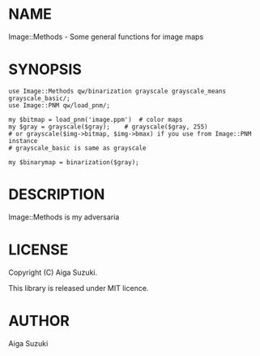 # NAME

Image::Methods - Some general functions for image maps

# SYNOPSIS

    use Image::Methods qw/binarization grayscale grayscale_means grayscale_basic/;
    use Image::PNM qw/load_pnm/;

    my $bitmap = load_pnm('image.ppm')  # color maps
    my $gray = grayscale($gray);    # grayscale($gray, 255)
    # or grayscale($img->bitmap, $img->bmax) if you use from Image::PNM instance
    # grayscale_basic is same as grayscale

    my $binarymap = binarization($gray);

# DESCRIPTION

Image::Methods is my adversaria

# LICENSE

Copyright (C) Aiga Suzuki.

This library is released under MIT licence.

# AUTHOR

Aiga Suzuki 
